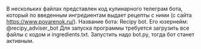В нескольких файлах представлен код кулинарного телеграм бота, который по введенным ингредиентам выдает рецепты с ними (с сайта https://www.povarenok.ru/). 
Название бота: Recipy bot. Его юзернейм: @recipy_adviser_bot
Для запуска программы требуется загрузить все файлы с кодом и ingredients.txt. Запустить надо bot.py, тогда бот станет активным.
